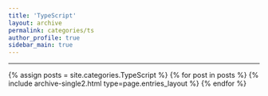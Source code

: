 ```yaml
---
title: 'TypeScript'
layout: archive
permalink: categories/ts
author_profile: true
sidebar_main: true
---
```


<!-- 공백이 포함되어 있는 카테고리 이름의 경우 site.categories['a b c'] 이런식으로! -->

---

{% assign posts = site.categories.TypeScript %}
{% for post in posts %} {% include archive-single2.html type=page.entries_layout %} {% endfor %}
